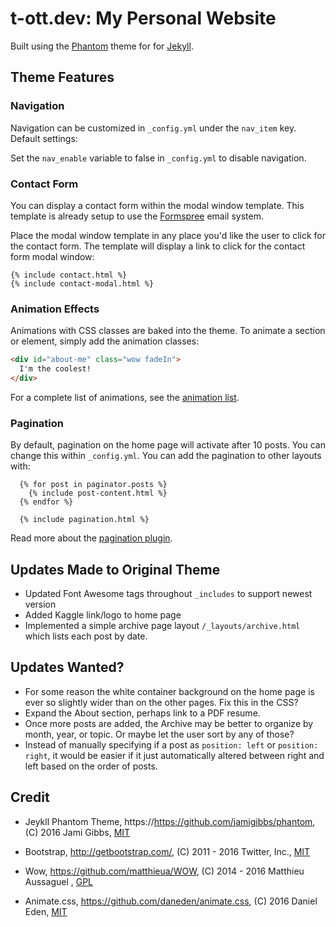 # t-ott.dev: My Personal Website

Built using the [Phantom](https://https://github.com/jamigibbs/phantom) theme for for [Jekyll](http://jekyllrb.com/).

## Theme Features

### Navigation

Navigation can be customized in `_config.yml` under the `nav_item` key. Default settings:

Set the `nav_enable` variable to false in `_config.yml` to disable navigation.

### Contact Form

You can display a contact form within the modal window template. This template is already setup to use the [Formspree](https://formspree.io) email system.

Place the modal window template in any place you'd like the user to click for the contact form.
The template will display a link to click for the contact form modal window:

```liquid
{% include contact.html %}
{% include contact-modal.html %}
```

### Animation Effects

Animations with CSS classes are baked into the theme. To animate a section or element, simply add the animation classes:

```html
<div id="about-me" class="wow fadeIn">
  I'm the coolest!
</div>
```

For a complete list of animations, see the [animation list](http://daneden.github.io/animate.css/).

### Pagination

By default, pagination on the home page will activate after 10 posts. You can change this within `_config.yml`. You can add the pagination to other layouts with:

```liquid
  {% for post in paginator.posts %}
    {% include post-content.html %}
  {% endfor %}

  {% include pagination.html %}
```

Read more about the [pagination plugin](http://jekyllrb.com/docs/pagination/).

## Updates Made to Original Theme
- Updated Font Awesome tags throughout ```_includes``` to support newest version
- Added Kaggle link/logo to home page
- Implemented a simple archive page layout ```/_layouts/archive.html``` which lists each post by date.

## Updates Wanted?
- For some reason the white container background on the home page is ever so slightly wider than on the other pages. Fix this in the CSS?
- Expand the About section, perhaps link to a PDF resume.
- Once more posts are added, the Archive may be better to organize by month, year, or topic. Or maybe let the user sort by any of those?
- Instead of manually specifying if a post as ```position: left``` or ```position: right```, it would be easier if it just automatically altered between right and left based on the order of posts.

## Credit

* Jeykll Phantom Theme, https://https://github.com/jamigibbs/phantom, (C) 2016 Jami Gibbs, [MIT](https://github.com/jamigibbs/phantom/blob/master/LICENSE)

* Bootstrap, http://getbootstrap.com/, (C) 2011 - 2016 Twitter, Inc., [MIT](https://github.com/twbs/bootstrap/blob/master/LICENSE)

* Wow, https://github.com/matthieua/WOW, (C) 2014 - 2016 Matthieu Aussaguel
, [GPL](https://github.com/matthieua/WOW#open-source-license)

* Animate.css, https://github.com/daneden/animate.css, (C) 2016 Daniel Eden, [MIT](https://github.com/daneden/animate.css/blob/master/LICENSE)
